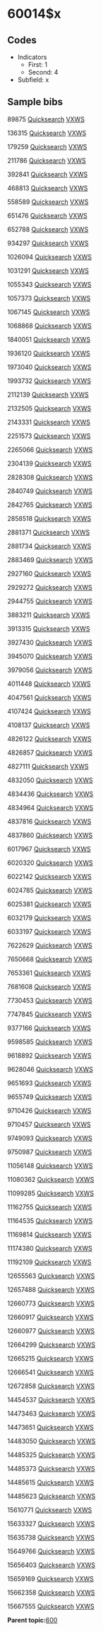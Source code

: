 # 60014$x

## Codes

-   Indicators
    -   First: 1
    -   Second: 4
-   Subfield: x

## Sample bibs

89875 [Quicksearch](https://search.library.yale.edu/catalog/89875) [VXWS](http://prodorbis.library.yale.edu:7014/vxws/GetHoldingsService?bibId=89875)

136315 [Quicksearch](https://search.library.yale.edu/catalog/136315) [VXWS](http://prodorbis.library.yale.edu:7014/vxws/GetHoldingsService?bibId=136315)

179259 [Quicksearch](https://search.library.yale.edu/catalog/179259) [VXWS](http://prodorbis.library.yale.edu:7014/vxws/GetHoldingsService?bibId=179259)

211786 [Quicksearch](https://search.library.yale.edu/catalog/211786) [VXWS](http://prodorbis.library.yale.edu:7014/vxws/GetHoldingsService?bibId=211786)

392841 [Quicksearch](https://search.library.yale.edu/catalog/392841) [VXWS](http://prodorbis.library.yale.edu:7014/vxws/GetHoldingsService?bibId=392841)

468813 [Quicksearch](https://search.library.yale.edu/catalog/468813) [VXWS](http://prodorbis.library.yale.edu:7014/vxws/GetHoldingsService?bibId=468813)

558589 [Quicksearch](https://search.library.yale.edu/catalog/558589) [VXWS](http://prodorbis.library.yale.edu:7014/vxws/GetHoldingsService?bibId=558589)

651476 [Quicksearch](https://search.library.yale.edu/catalog/651476) [VXWS](http://prodorbis.library.yale.edu:7014/vxws/GetHoldingsService?bibId=651476)

652788 [Quicksearch](https://search.library.yale.edu/catalog/652788) [VXWS](http://prodorbis.library.yale.edu:7014/vxws/GetHoldingsService?bibId=652788)

934297 [Quicksearch](https://search.library.yale.edu/catalog/934297) [VXWS](http://prodorbis.library.yale.edu:7014/vxws/GetHoldingsService?bibId=934297)

1026094 [Quicksearch](https://search.library.yale.edu/catalog/1026094) [VXWS](http://prodorbis.library.yale.edu:7014/vxws/GetHoldingsService?bibId=1026094)

1031291 [Quicksearch](https://search.library.yale.edu/catalog/1031291) [VXWS](http://prodorbis.library.yale.edu:7014/vxws/GetHoldingsService?bibId=1031291)

1055343 [Quicksearch](https://search.library.yale.edu/catalog/1055343) [VXWS](http://prodorbis.library.yale.edu:7014/vxws/GetHoldingsService?bibId=1055343)

1057373 [Quicksearch](https://search.library.yale.edu/catalog/1057373) [VXWS](http://prodorbis.library.yale.edu:7014/vxws/GetHoldingsService?bibId=1057373)

1067145 [Quicksearch](https://search.library.yale.edu/catalog/1067145) [VXWS](http://prodorbis.library.yale.edu:7014/vxws/GetHoldingsService?bibId=1067145)

1068868 [Quicksearch](https://search.library.yale.edu/catalog/1068868) [VXWS](http://prodorbis.library.yale.edu:7014/vxws/GetHoldingsService?bibId=1068868)

1840051 [Quicksearch](https://search.library.yale.edu/catalog/1840051) [VXWS](http://prodorbis.library.yale.edu:7014/vxws/GetHoldingsService?bibId=1840051)

1936120 [Quicksearch](https://search.library.yale.edu/catalog/1936120) [VXWS](http://prodorbis.library.yale.edu:7014/vxws/GetHoldingsService?bibId=1936120)

1973040 [Quicksearch](https://search.library.yale.edu/catalog/1973040) [VXWS](http://prodorbis.library.yale.edu:7014/vxws/GetHoldingsService?bibId=1973040)

1993732 [Quicksearch](https://search.library.yale.edu/catalog/1993732) [VXWS](http://prodorbis.library.yale.edu:7014/vxws/GetHoldingsService?bibId=1993732)

2112139 [Quicksearch](https://search.library.yale.edu/catalog/2112139) [VXWS](http://prodorbis.library.yale.edu:7014/vxws/GetHoldingsService?bibId=2112139)

2132505 [Quicksearch](https://search.library.yale.edu/catalog/2132505) [VXWS](http://prodorbis.library.yale.edu:7014/vxws/GetHoldingsService?bibId=2132505)

2143331 [Quicksearch](https://search.library.yale.edu/catalog/2143331) [VXWS](http://prodorbis.library.yale.edu:7014/vxws/GetHoldingsService?bibId=2143331)

2251573 [Quicksearch](https://search.library.yale.edu/catalog/2251573) [VXWS](http://prodorbis.library.yale.edu:7014/vxws/GetHoldingsService?bibId=2251573)

2265066 [Quicksearch](https://search.library.yale.edu/catalog/2265066) [VXWS](http://prodorbis.library.yale.edu:7014/vxws/GetHoldingsService?bibId=2265066)

2304139 [Quicksearch](https://search.library.yale.edu/catalog/2304139) [VXWS](http://prodorbis.library.yale.edu:7014/vxws/GetHoldingsService?bibId=2304139)

2828308 [Quicksearch](https://search.library.yale.edu/catalog/2828308) [VXWS](http://prodorbis.library.yale.edu:7014/vxws/GetHoldingsService?bibId=2828308)

2840749 [Quicksearch](https://search.library.yale.edu/catalog/2840749) [VXWS](http://prodorbis.library.yale.edu:7014/vxws/GetHoldingsService?bibId=2840749)

2842765 [Quicksearch](https://search.library.yale.edu/catalog/2842765) [VXWS](http://prodorbis.library.yale.edu:7014/vxws/GetHoldingsService?bibId=2842765)

2858518 [Quicksearch](https://search.library.yale.edu/catalog/2858518) [VXWS](http://prodorbis.library.yale.edu:7014/vxws/GetHoldingsService?bibId=2858518)

2881371 [Quicksearch](https://search.library.yale.edu/catalog/2881371) [VXWS](http://prodorbis.library.yale.edu:7014/vxws/GetHoldingsService?bibId=2881371)

2881734 [Quicksearch](https://search.library.yale.edu/catalog/2881734) [VXWS](http://prodorbis.library.yale.edu:7014/vxws/GetHoldingsService?bibId=2881734)

2883469 [Quicksearch](https://search.library.yale.edu/catalog/2883469) [VXWS](http://prodorbis.library.yale.edu:7014/vxws/GetHoldingsService?bibId=2883469)

2927160 [Quicksearch](https://search.library.yale.edu/catalog/2927160) [VXWS](http://prodorbis.library.yale.edu:7014/vxws/GetHoldingsService?bibId=2927160)

2929272 [Quicksearch](https://search.library.yale.edu/catalog/2929272) [VXWS](http://prodorbis.library.yale.edu:7014/vxws/GetHoldingsService?bibId=2929272)

2944755 [Quicksearch](https://search.library.yale.edu/catalog/2944755) [VXWS](http://prodorbis.library.yale.edu:7014/vxws/GetHoldingsService?bibId=2944755)

3883211 [Quicksearch](https://search.library.yale.edu/catalog/3883211) [VXWS](http://prodorbis.library.yale.edu:7014/vxws/GetHoldingsService?bibId=3883211)

3913315 [Quicksearch](https://search.library.yale.edu/catalog/3913315) [VXWS](http://prodorbis.library.yale.edu:7014/vxws/GetHoldingsService?bibId=3913315)

3927430 [Quicksearch](https://search.library.yale.edu/catalog/3927430) [VXWS](http://prodorbis.library.yale.edu:7014/vxws/GetHoldingsService?bibId=3927430)

3945070 [Quicksearch](https://search.library.yale.edu/catalog/3945070) [VXWS](http://prodorbis.library.yale.edu:7014/vxws/GetHoldingsService?bibId=3945070)

3979056 [Quicksearch](https://search.library.yale.edu/catalog/3979056) [VXWS](http://prodorbis.library.yale.edu:7014/vxws/GetHoldingsService?bibId=3979056)

4011448 [Quicksearch](https://search.library.yale.edu/catalog/4011448) [VXWS](http://prodorbis.library.yale.edu:7014/vxws/GetHoldingsService?bibId=4011448)

4047561 [Quicksearch](https://search.library.yale.edu/catalog/4047561) [VXWS](http://prodorbis.library.yale.edu:7014/vxws/GetHoldingsService?bibId=4047561)

4107424 [Quicksearch](https://search.library.yale.edu/catalog/4107424) [VXWS](http://prodorbis.library.yale.edu:7014/vxws/GetHoldingsService?bibId=4107424)

4108137 [Quicksearch](https://search.library.yale.edu/catalog/4108137) [VXWS](http://prodorbis.library.yale.edu:7014/vxws/GetHoldingsService?bibId=4108137)

4826122 [Quicksearch](https://search.library.yale.edu/catalog/4826122) [VXWS](http://prodorbis.library.yale.edu:7014/vxws/GetHoldingsService?bibId=4826122)

4826857 [Quicksearch](https://search.library.yale.edu/catalog/4826857) [VXWS](http://prodorbis.library.yale.edu:7014/vxws/GetHoldingsService?bibId=4826857)

4827111 [Quicksearch](https://search.library.yale.edu/catalog/4827111) [VXWS](http://prodorbis.library.yale.edu:7014/vxws/GetHoldingsService?bibId=4827111)

4832050 [Quicksearch](https://search.library.yale.edu/catalog/4832050) [VXWS](http://prodorbis.library.yale.edu:7014/vxws/GetHoldingsService?bibId=4832050)

4834436 [Quicksearch](https://search.library.yale.edu/catalog/4834436) [VXWS](http://prodorbis.library.yale.edu:7014/vxws/GetHoldingsService?bibId=4834436)

4834964 [Quicksearch](https://search.library.yale.edu/catalog/4834964) [VXWS](http://prodorbis.library.yale.edu:7014/vxws/GetHoldingsService?bibId=4834964)

4837816 [Quicksearch](https://search.library.yale.edu/catalog/4837816) [VXWS](http://prodorbis.library.yale.edu:7014/vxws/GetHoldingsService?bibId=4837816)

4837860 [Quicksearch](https://search.library.yale.edu/catalog/4837860) [VXWS](http://prodorbis.library.yale.edu:7014/vxws/GetHoldingsService?bibId=4837860)

6017967 [Quicksearch](https://search.library.yale.edu/catalog/6017967) [VXWS](http://prodorbis.library.yale.edu:7014/vxws/GetHoldingsService?bibId=6017967)

6020320 [Quicksearch](https://search.library.yale.edu/catalog/6020320) [VXWS](http://prodorbis.library.yale.edu:7014/vxws/GetHoldingsService?bibId=6020320)

6022142 [Quicksearch](https://search.library.yale.edu/catalog/6022142) [VXWS](http://prodorbis.library.yale.edu:7014/vxws/GetHoldingsService?bibId=6022142)

6024785 [Quicksearch](https://search.library.yale.edu/catalog/6024785) [VXWS](http://prodorbis.library.yale.edu:7014/vxws/GetHoldingsService?bibId=6024785)

6025381 [Quicksearch](https://search.library.yale.edu/catalog/6025381) [VXWS](http://prodorbis.library.yale.edu:7014/vxws/GetHoldingsService?bibId=6025381)

6032179 [Quicksearch](https://search.library.yale.edu/catalog/6032179) [VXWS](http://prodorbis.library.yale.edu:7014/vxws/GetHoldingsService?bibId=6032179)

6033197 [Quicksearch](https://search.library.yale.edu/catalog/6033197) [VXWS](http://prodorbis.library.yale.edu:7014/vxws/GetHoldingsService?bibId=6033197)

7622629 [Quicksearch](https://search.library.yale.edu/catalog/7622629) [VXWS](http://prodorbis.library.yale.edu:7014/vxws/GetHoldingsService?bibId=7622629)

7650668 [Quicksearch](https://search.library.yale.edu/catalog/7650668) [VXWS](http://prodorbis.library.yale.edu:7014/vxws/GetHoldingsService?bibId=7650668)

7653361 [Quicksearch](https://search.library.yale.edu/catalog/7653361) [VXWS](http://prodorbis.library.yale.edu:7014/vxws/GetHoldingsService?bibId=7653361)

7681608 [Quicksearch](https://search.library.yale.edu/catalog/7681608) [VXWS](http://prodorbis.library.yale.edu:7014/vxws/GetHoldingsService?bibId=7681608)

7730453 [Quicksearch](https://search.library.yale.edu/catalog/7730453) [VXWS](http://prodorbis.library.yale.edu:7014/vxws/GetHoldingsService?bibId=7730453)

7747845 [Quicksearch](https://search.library.yale.edu/catalog/7747845) [VXWS](http://prodorbis.library.yale.edu:7014/vxws/GetHoldingsService?bibId=7747845)

9377166 [Quicksearch](https://search.library.yale.edu/catalog/9377166) [VXWS](http://prodorbis.library.yale.edu:7014/vxws/GetHoldingsService?bibId=9377166)

9598585 [Quicksearch](https://search.library.yale.edu/catalog/9598585) [VXWS](http://prodorbis.library.yale.edu:7014/vxws/GetHoldingsService?bibId=9598585)

9618892 [Quicksearch](https://search.library.yale.edu/catalog/9618892) [VXWS](http://prodorbis.library.yale.edu:7014/vxws/GetHoldingsService?bibId=9618892)

9628046 [Quicksearch](https://search.library.yale.edu/catalog/9628046) [VXWS](http://prodorbis.library.yale.edu:7014/vxws/GetHoldingsService?bibId=9628046)

9651693 [Quicksearch](https://search.library.yale.edu/catalog/9651693) [VXWS](http://prodorbis.library.yale.edu:7014/vxws/GetHoldingsService?bibId=9651693)

9655749 [Quicksearch](https://search.library.yale.edu/catalog/9655749) [VXWS](http://prodorbis.library.yale.edu:7014/vxws/GetHoldingsService?bibId=9655749)

9710426 [Quicksearch](https://search.library.yale.edu/catalog/9710426) [VXWS](http://prodorbis.library.yale.edu:7014/vxws/GetHoldingsService?bibId=9710426)

9710457 [Quicksearch](https://search.library.yale.edu/catalog/9710457) [VXWS](http://prodorbis.library.yale.edu:7014/vxws/GetHoldingsService?bibId=9710457)

9749093 [Quicksearch](https://search.library.yale.edu/catalog/9749093) [VXWS](http://prodorbis.library.yale.edu:7014/vxws/GetHoldingsService?bibId=9749093)

9750987 [Quicksearch](https://search.library.yale.edu/catalog/9750987) [VXWS](http://prodorbis.library.yale.edu:7014/vxws/GetHoldingsService?bibId=9750987)

11056148 [Quicksearch](https://search.library.yale.edu/catalog/11056148) [VXWS](http://prodorbis.library.yale.edu:7014/vxws/GetHoldingsService?bibId=11056148)

11080362 [Quicksearch](https://search.library.yale.edu/catalog/11080362) [VXWS](http://prodorbis.library.yale.edu:7014/vxws/GetHoldingsService?bibId=11080362)

11099285 [Quicksearch](https://search.library.yale.edu/catalog/11099285) [VXWS](http://prodorbis.library.yale.edu:7014/vxws/GetHoldingsService?bibId=11099285)

11162755 [Quicksearch](https://search.library.yale.edu/catalog/11162755) [VXWS](http://prodorbis.library.yale.edu:7014/vxws/GetHoldingsService?bibId=11162755)

11164535 [Quicksearch](https://search.library.yale.edu/catalog/11164535) [VXWS](http://prodorbis.library.yale.edu:7014/vxws/GetHoldingsService?bibId=11164535)

11169814 [Quicksearch](https://search.library.yale.edu/catalog/11169814) [VXWS](http://prodorbis.library.yale.edu:7014/vxws/GetHoldingsService?bibId=11169814)

11174380 [Quicksearch](https://search.library.yale.edu/catalog/11174380) [VXWS](http://prodorbis.library.yale.edu:7014/vxws/GetHoldingsService?bibId=11174380)

11192109 [Quicksearch](https://search.library.yale.edu/catalog/11192109) [VXWS](http://prodorbis.library.yale.edu:7014/vxws/GetHoldingsService?bibId=11192109)

12655563 [Quicksearch](https://search.library.yale.edu/catalog/12655563) [VXWS](http://prodorbis.library.yale.edu:7014/vxws/GetHoldingsService?bibId=12655563)

12657488 [Quicksearch](https://search.library.yale.edu/catalog/12657488) [VXWS](http://prodorbis.library.yale.edu:7014/vxws/GetHoldingsService?bibId=12657488)

12660773 [Quicksearch](https://search.library.yale.edu/catalog/12660773) [VXWS](http://prodorbis.library.yale.edu:7014/vxws/GetHoldingsService?bibId=12660773)

12660917 [Quicksearch](https://search.library.yale.edu/catalog/12660917) [VXWS](http://prodorbis.library.yale.edu:7014/vxws/GetHoldingsService?bibId=12660917)

12660977 [Quicksearch](https://search.library.yale.edu/catalog/12660977) [VXWS](http://prodorbis.library.yale.edu:7014/vxws/GetHoldingsService?bibId=12660977)

12664299 [Quicksearch](https://search.library.yale.edu/catalog/12664299) [VXWS](http://prodorbis.library.yale.edu:7014/vxws/GetHoldingsService?bibId=12664299)

12665215 [Quicksearch](https://search.library.yale.edu/catalog/12665215) [VXWS](http://prodorbis.library.yale.edu:7014/vxws/GetHoldingsService?bibId=12665215)

12666541 [Quicksearch](https://search.library.yale.edu/catalog/12666541) [VXWS](http://prodorbis.library.yale.edu:7014/vxws/GetHoldingsService?bibId=12666541)

12672858 [Quicksearch](https://search.library.yale.edu/catalog/12672858) [VXWS](http://prodorbis.library.yale.edu:7014/vxws/GetHoldingsService?bibId=12672858)

14454537 [Quicksearch](https://search.library.yale.edu/catalog/14454537) [VXWS](http://prodorbis.library.yale.edu:7014/vxws/GetHoldingsService?bibId=14454537)

14473463 [Quicksearch](https://search.library.yale.edu/catalog/14473463) [VXWS](http://prodorbis.library.yale.edu:7014/vxws/GetHoldingsService?bibId=14473463)

14473651 [Quicksearch](https://search.library.yale.edu/catalog/14473651) [VXWS](http://prodorbis.library.yale.edu:7014/vxws/GetHoldingsService?bibId=14473651)

14483050 [Quicksearch](https://search.library.yale.edu/catalog/14483050) [VXWS](http://prodorbis.library.yale.edu:7014/vxws/GetHoldingsService?bibId=14483050)

14485325 [Quicksearch](https://search.library.yale.edu/catalog/14485325) [VXWS](http://prodorbis.library.yale.edu:7014/vxws/GetHoldingsService?bibId=14485325)

14485373 [Quicksearch](https://search.library.yale.edu/catalog/14485373) [VXWS](http://prodorbis.library.yale.edu:7014/vxws/GetHoldingsService?bibId=14485373)

14485615 [Quicksearch](https://search.library.yale.edu/catalog/14485615) [VXWS](http://prodorbis.library.yale.edu:7014/vxws/GetHoldingsService?bibId=14485615)

14485623 [Quicksearch](https://search.library.yale.edu/catalog/14485623) [VXWS](http://prodorbis.library.yale.edu:7014/vxws/GetHoldingsService?bibId=14485623)

15610771 [Quicksearch](https://search.library.yale.edu/catalog/15610771) [VXWS](http://prodorbis.library.yale.edu:7014/vxws/GetHoldingsService?bibId=15610771)

15633327 [Quicksearch](https://search.library.yale.edu/catalog/15633327) [VXWS](http://prodorbis.library.yale.edu:7014/vxws/GetHoldingsService?bibId=15633327)

15635738 [Quicksearch](https://search.library.yale.edu/catalog/15635738) [VXWS](http://prodorbis.library.yale.edu:7014/vxws/GetHoldingsService?bibId=15635738)

15649766 [Quicksearch](https://search.library.yale.edu/catalog/15649766) [VXWS](http://prodorbis.library.yale.edu:7014/vxws/GetHoldingsService?bibId=15649766)

15656403 [Quicksearch](https://search.library.yale.edu/catalog/15656403) [VXWS](http://prodorbis.library.yale.edu:7014/vxws/GetHoldingsService?bibId=15656403)

15659169 [Quicksearch](https://search.library.yale.edu/catalog/15659169) [VXWS](http://prodorbis.library.yale.edu:7014/vxws/GetHoldingsService?bibId=15659169)

15662358 [Quicksearch](https://search.library.yale.edu/catalog/15662358) [VXWS](http://prodorbis.library.yale.edu:7014/vxws/GetHoldingsService?bibId=15662358)

15667555 [Quicksearch](https://search.library.yale.edu/catalog/15667555) [VXWS](http://prodorbis.library.yale.edu:7014/vxws/GetHoldingsService?bibId=15667555)

**Parent topic:**[600](../../tags/600/600.md)

